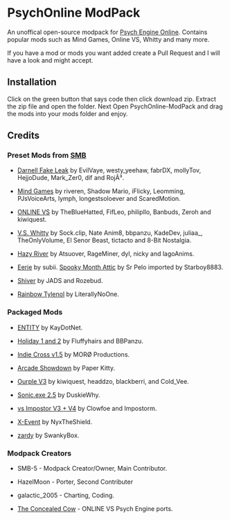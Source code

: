 # PsychOnline ModPack

An unoffical open-source modpack for [Psych Engine Online](https://github.com/Snirozu/Funkin-Psych-Online). Contains popular mods such as Mind Games, Online VS, Whitty and many more.

If you have a mod or mods you want added create a Pull Request and I will have a look and might accept.

## Installation
Click on the green button that says code then click download zip. Extract the zip file and open the folder. Next Open  PsychOnline-ModPack and drag the mods into your mods folder and enjoy.

## Credits

### Preset Mods from [SMB](https://github.com/SMB-5/PsychOnline-ModPack) 

* [Darnell Fake Leak](https://gamebanana.com/mods/387743) by EvilVaye, westy_yeehaw, fabrDX, mollyTov, HejjoDude, Mark_Zer0, dif and RojÃ³.

* [Mind Games](https://gamebanana.com/mods/301107) by riveren, Shadow Mario, iFlicky, Leomming, PJsVoiceArts, lymph, longestsoloever and ScaredMotion.

* [ONLINE VS](https://gamebanana.com/mods/286594) by TheBlueHatted, FifLeo, philipllo, Banbuds, Zeroh and kiwiquest.

* [V.S. Whitty](https://gamebanana.com/mods/354884) by Sock.clip, Nate Anim8, bbpanzu, KadeDev, juliaa_, TheOnlyVolume, El Senor Beast, tictacto and 8-Bit Nostalgia.

* [Hazy River](https://gamebanana.com/mods/374660) by Atsuover, RageMiner, dyl, nicky and lagoAnims.

* [Eerie](https://gamebanana.com/mods/45746) by subii. [Spooky Month Attic](https://gamebanana.com/mods/55037) by Sr Pelo imported by Starboy8883.

* [Shiver](https://gamebanana.com/mods/45662) by JADS and Rozebud.

* [Rainbow Tylenol](https://gamejolt.com/games/tylenol/661011) by LiterallyNoOne.

### Packaged Mods

* [ENTITY](https://gamebanana.com/mods/284934) by KayDotNet.

* [Holiday 1 and 2](https://gamebanana.com/mods/344364) by Fluffyhairs and BBPanzu.

* [Indie Cross v1.5](https://gamejolt.com/games/indiecross/643540) by MORØ Productions.

* [Arcade Showdown](https://gamebanana.com/mods/44683) by Paper Kitty.

* [Ourple V3](https://ourpleguy.neocities.org) by kiwiquest, headdzo, blackberri, and Cold_Vee.

* [Sonic.exe 2.5](https://gamebanana.com/mods/387978) by DuskieWhy.

* [vs Impostor V3 + V4](https://gamebanana.com/mods/55652) by Clowfoe and Impostorm.

* [X-Event](https://gamebanana.com/mods/44385) by NyxTheShield.

* [zardy](https://gamebanana.com/mods/44366) by SwankyBox.

### Modpack Creators

* SMB-5 - Modpack Creator/Owner, Main Contributor.

* HazelMoon - Porter, Second Contributer

* galactic_2005 - Charting, Coding.

* [The Concealed Cow](https://gamebanana.com/members/1739194) - ONLINE VS Psych Engine ports.
